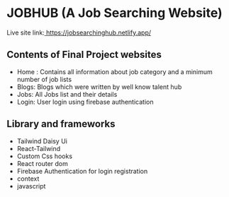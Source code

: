 # JOBHUB (A Job Searching Website)

Live site link:[ https://jobsearchinghub.netlify.app/ ]( https://jobsearchinghub.netlify.app/ )

## Contents of Final Project websites

- Home : Contains all information about job category and a minimum number of job lists 
- Blogs: Blogs which were written by well know talent hub
- Jobs: All Jobs list and their details
- Login: User login using firebase authentication

## Library and frameworks

- Tailwind Daisy Ui
- React-Tailwind
- Custom Css hooks
- React router dom
- Firebase Authentication for login registration
- context
- javascript
